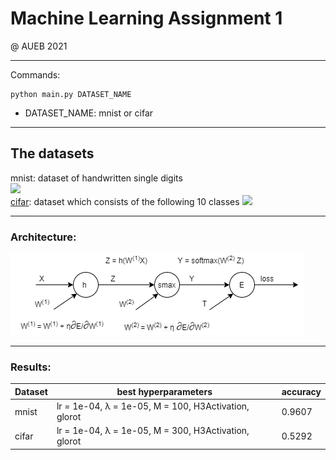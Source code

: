 # Machine Learning Assignment 1
@ AUEB 2021 <br>
***
Commands:
```console
python main.py DATASET_NAME
```
- DATASET_NAME: mnist or cifar <br>
***
## The datasets
mnist: dataset of handwritten single digits <br>
![](https://upload.wikimedia.org/wikipedia/commons/2/27/MnistExamples.png) <br>
[cifar](https://www.cs.toronto.edu/~kriz/cifar.html): dataset which consists of the following 10 classes
![](https://matlab1.com/wp-content/uploads/2018/06/image1.jpg)
***
### Architecture:  
![](back.png)
***
### Results: 
| Dataset      | best hyperparameters | accuracy |
| ----------- | ----------- | ----------- |
| mnist      | lr = 1e-04, λ = 1e-05, Μ = 100, H3Activation, glorot | 0.9607 |
| cifar   | lr = 1e-04, λ = 1e-05, Μ = 300, H3Activation, glorot | 0.5292 |
